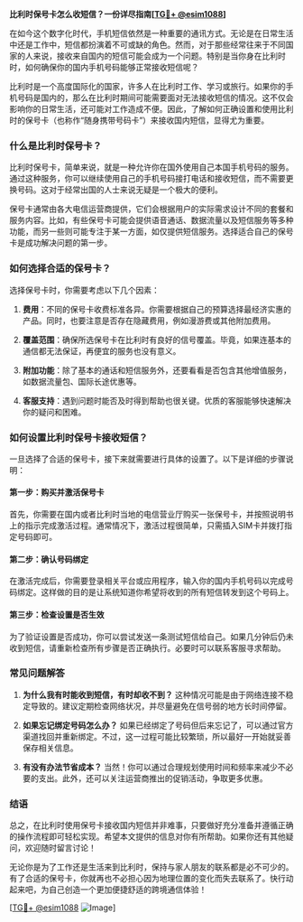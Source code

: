 **比利时保号卡怎么收短信？一份详尽指南[[TG💪+ @esim1088](https://t.me/s/esim1088)]**

在如今这个数字化时代，手机短信依然是一种重要的通讯方式。无论是在日常生活中还是工作中，短信都扮演着不可或缺的角色。然而，对于那些经常往来于不同国家的人来说，接收来自国内的短信可能会成为一个问题。特别是当你身在比利时时，如何确保你的国内手机号码能够正常接收短信呢？

比利时是一个高度国际化的国家，许多人在比利时工作、学习或旅行。如果你的手机号码是国内的，那么在比利时期间可能需要面对无法接收短信的情况。这不仅会影响你的日常生活，还可能对工作造成不便。因此，了解如何正确设置和使用比利时的保号卡（也称作“随身携带号码卡”）来接收国内短信，显得尤为重要。

### 什么是比利时保号卡？

比利时保号卡，简单来说，就是一种允许你在国外使用自己本国手机号码的服务。通过这种服务，你可以继续使用自己的手机号码接打电话和接收短信，而不需要更换号码。这对于经常出国的人士来说无疑是一个极大的便利。

保号卡通常由各大电信运营商提供，它们会根据用户的实际需求设计不同的套餐和服务内容。比如，有些保号卡可能会提供语音通话、数据流量以及短信服务等多种功能，而另一些则可能专注于某一方面，如仅提供短信服务。选择适合自己的保号卡是成功解决问题的第一步。

### 如何选择合适的保号卡？

选择保号卡时，你需要考虑以下几个因素：

1. **费用**：不同的保号卡收费标准各异。你需要根据自己的预算选择最经济实惠的产品。同时，也要注意是否存在隐藏费用，例如漫游费或其他附加费用。
   
2. **覆盖范围**：确保所选保号卡在比利时有良好的信号覆盖。毕竟，如果连基本的通信都无法保证，再便宜的服务也没有意义。

3. **附加功能**：除了基本的通话和短信服务外，还要看看是否包含其他增值服务，如数据流量包、国际长途优惠等。

4. **客服支持**：遇到问题时能否及时得到帮助也很关键。优质的客服能够快速解决你的疑问和困难。

### 如何设置比利时保号卡接收短信？

一旦选择了合适的保号卡，接下来就需要进行具体的设置了。以下是详细的步骤说明：

#### 第一步：购买并激活保号卡

首先，你需要在国内或者比利时当地的电信营业厅购买一张保号卡，并按照说明书上的指示完成激活过程。通常情况下，激活过程很简单，只需插入SIM卡并拨打指定号码即可。

#### 第二步：确认号码绑定

在激活完成后，你需要登录相关平台或应用程序，输入你的国内手机号码以完成号码绑定。这样做的目的是让系统知道你希望将收到的所有短信转发到这个号码上。

#### 第三步：检查设置是否生效

为了验证设置是否成功，你可以尝试发送一条测试短信给自己。如果几分钟后仍未收到短信，请重新检查所有步骤是否正确执行。必要时可以联系客服寻求帮助。

### 常见问题解答

1. **为什么我有时能收到短信，有时却收不到？**
   这种情况可能是由于网络连接不稳定导致的。建议定期检查网络状况，并尽量避免在信号弱的地方长时间停留。

2. **如果忘记绑定号码怎么办？**
   如果已经绑定了号码但后来忘记了，可以通过官方渠道找回并重新绑定。不过，这一过程可能比较繁琐，所以最好一开始就妥善保存相关信息。

3. **有没有办法节省成本？**
   当然！你可以通过合理规划使用时间和频率来减少不必要的支出。此外，还可以关注运营商推出的促销活动，争取更多优惠。

### 结语

总之，在比利时使用保号卡接收国内短信并非难事，只要做好充分准备并遵循正确的操作流程即可轻松实现。希望本文提供的信息对你有所帮助。如果你还有其他疑问，欢迎随时留言讨论！

无论你是为了工作还是生活来到比利时，保持与家人朋友的联系都是必不可少的。有了合适的保号卡，你就再也不必担心因为地理位置的变化而失去联系了。快行动起来吧，为自己创造一个更加便捷舒适的跨境通信体验！

[[TG💪+ @esim1088](https://t.me/s/esim1088) ![Image](https://i.postimg.cc/4NQfJmqS/Snipaste-2025-05-13-00-14-12.png)]